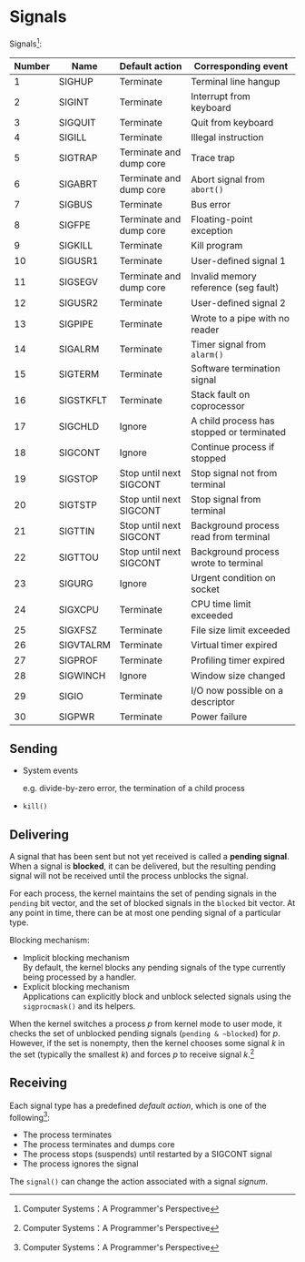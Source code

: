 # Signals
Signals[^csapp]:

Number | Name | Default action | Corresponding event
--- | --- | --- | ---
1 | SIGHUP | Terminate | Terminal line hangup
2 | SIGINT | Terminate | Interrupt from keyboard
3 | SIGQUIT | Terminate | Quit from keyboard
4 | SIGILL | Terminate | Illegal instruction
5 | SIGTRAP | Terminate and dump core | Trace trap
6 | SIGABRT | Terminate and dump core | Abort signal from `abort()`
7 | SIGBUS | Terminate | Bus error
8 | SIGFPE | Terminate and dump core | Floating-point exception
9 | SIGKILL | Terminate | Kill program
10 | SIGUSR1 | Terminate | User-deﬁned signal 1
11 | SIGSEGV | Terminate and dump core | Invalid memory reference (seg fault)
12 | SIGUSR2 | Terminate | User-deﬁned signal 2
13 | SIGPIPE | Terminate | Wrote to a pipe with no reader
14 | SIGALRM | Terminate | Timer signal from `alarm()`
15 | SIGTERM | Terminate | Software termination signal
16 | SIGSTKFLT | Terminate | Stack fault on coprocessor
17 | SIGCHLD | Ignore | A child process has stopped or terminated
18 | SIGCONT | Ignore | Continue process if stopped
19 | SIGSTOP | Stop until next SIGCONT | Stop signal not from terminal
20 | SIGTSTP | Stop until next SIGCONT | Stop signal from terminal
21 | SIGTTIN | Stop until next SIGCONT | Background process read from terminal
22 | SIGTTOU | Stop until next SIGCONT | Background process wrote to terminal
23 | SIGURG | Ignore | Urgent condition on socket
24 | SIGXCPU | Terminate | CPU time limit exceeded
25 | SIGXFSZ | Terminate | File size limit exceeded
26 | SIGVTALRM | Terminate | Virtual timer expired
27 | SIGPROF | Terminate | Proﬁling timer expired
28 | SIGWINCH | Ignore | Window size changed
29 | SIGIO | Terminate | I/O now possible on a descriptor
30 | SIGPWR | Terminate | Power failure

## Sending
- System events
  
  e.g. divide-by-zero error, the termination of a child process
- `kill()`

## Delivering
A signal that has been sent but not yet received is called a **pending signal**. When a signal is **blocked**, it can be delivered, but the resulting pending signal will not be received until the process unblocks the signal.

For each process, the kernel maintains the set of pending signals in the `pending` bit vector, and the set of blocked signals in the `blocked` bit vector. At any point in time, there can be at most one pending signal of a particular type.

Blocking mechanism:
- Implicit blocking mechanism  
  By default, the kernel blocks any pending signals of the type currently being processed by a handler.
- Explicit blocking mechanism  
  Applications can explicitly block and unblock selected signals using the `sigprocmask()` and its helpers.

When the kernel switches a process *p* from kernel mode to user mode, it checks the set of unblocked pending signals (`pending & ~blocked`) for *p*. However, if the set is nonempty, then the kernel chooses some signal *k* in the set (typically the smallest *k*) and forces *p* to receive signal *k*.[^csapp]

## Receiving
Each signal type has a predeﬁned *default action*, which is one of the following[^csapp]:
- The process terminates
- The process terminates and dumps core
- The process stops (suspends) until restarted by a SIGCONT signal
- The process ignores the signal

The `signal()` can change the action associated with a signal *signum*.

[^csapp]: Computer Systems：A Programmer's Perspective
